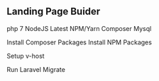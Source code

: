 

## Landing Page Buider

php 7
NodeJS Latest
NPM/Yarn
Composer
Mysql

Install Composer Packages
Install NPM Packages

Setup v-host

Run Laravel Migrate


